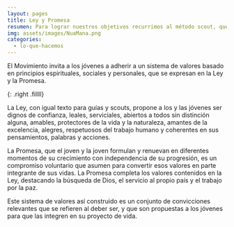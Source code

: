 ```yaml
---
layout: pages
title: Ley y Promesa
resumen: Para lograr nuestros objetivos recurrimos al método scout, que se define como un sistema de autoeducación progresiva
img: assets/images/NuaMana.png
categories: 
  - lo-que-hacemos
---
```

El Movimiento invita a los jóvenes a adherir a un sistema de valores basado en principios espirituales, sociales y
personales, que se expresan en la Ley y la Promesa.

<amp-img width="400" height="284" layout="fixed" alt="Ley y Promesa" src="/assets/images/promesa.jpg"></amp-img>
{: .right .fillll}

La Ley, con igual texto para guías y scouts, propone a los y las jóvenes ser dignos de confianza, leales, serviciales, abiertos a todos sin distinción alguna, amables, protectores de la vida y la naturaleza, amantes de la excelencia, alegres, respetuosos del trabajo humano y coherentes en sus pensamientos, palabras y acciones.

La Promesa, que el joven y la joven formulan y renuevan en diferentes momentos de su crecimiento con independencia de su progresión, es un compromiso voluntario que asumen para convertir esos valores en parte integrante de sus vidas. La Promesa completa los valores contenidos en la Ley, destacando la búsqueda de Dios, el servicio al propio país y el trabajo por la paz.

Este sistema de valores así construido es un conjunto de convicciones relevantes que se refieren al deber ser, y que son propuestas a los jóvenes para que las integren en su proyecto de vida.


